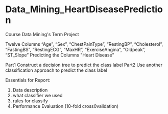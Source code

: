# Data_Mining_HeartDiseasePrediction
Course Data Mining's Term Project

Twelve Columns
“Age”, “Sex”,  “ChestPainType”, “RestingBP”, “Cholesterol”, “FastingBS”, “RestingECG”, “MaxHR”, “ExerciseAngina”, “Oldpeak”, “ST_Slope”
Predicting the Columns 
"Heart Disease"

Part1
Construct a decision tree to predict the class label
Part2
Use another classification approach to predict the class label


Essentials for Report:
1. Data description
2. what classifier we used
3. rules for classify
4. Performance Evaluation (10-fold cross0validation)
